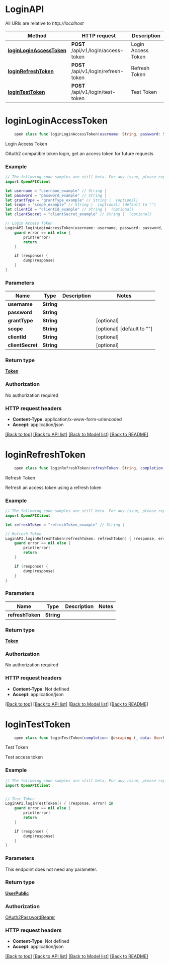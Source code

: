 # LoginAPI

All URIs are relative to *http://localhost*

Method | HTTP request | Description
------------- | ------------- | -------------
[**loginLoginAccessToken**](LoginAPI.md#loginloginaccesstoken) | **POST** /api/v1/login/access-token | Login Access Token
[**loginRefreshToken**](LoginAPI.md#loginrefreshtoken) | **POST** /api/v1/login/refresh-token | Refresh Token
[**loginTestToken**](LoginAPI.md#logintesttoken) | **POST** /api/v1/login/test-token | Test Token


# **loginLoginAccessToken**
```swift
    open class func loginLoginAccessToken(username: String, password: String, grantType: String? = nil, scope: String? = nil, clientId: String? = nil, clientSecret: String? = nil, completion: @escaping (_ data: Token?, _ error: Error?) -> Void)
```

Login Access Token

OAuth2 compatible token login, get an access token for future requests

### Example
```swift
// The following code samples are still beta. For any issue, please report via http://github.com/OpenAPITools/openapi-generator/issues/new
import OpenAPIClient

let username = "username_example" // String | 
let password = "password_example" // String | 
let grantType = "grantType_example" // String |  (optional)
let scope = "scope_example" // String |  (optional) (default to "")
let clientId = "clientId_example" // String |  (optional)
let clientSecret = "clientSecret_example" // String |  (optional)

// Login Access Token
LoginAPI.loginLoginAccessToken(username: username, password: password, grantType: grantType, scope: scope, clientId: clientId, clientSecret: clientSecret) { (response, error) in
    guard error == nil else {
        print(error)
        return
    }

    if (response) {
        dump(response)
    }
}
```

### Parameters

Name | Type | Description  | Notes
------------- | ------------- | ------------- | -------------
 **username** | **String** |  | 
 **password** | **String** |  | 
 **grantType** | **String** |  | [optional] 
 **scope** | **String** |  | [optional] [default to &quot;&quot;]
 **clientId** | **String** |  | [optional] 
 **clientSecret** | **String** |  | [optional] 

### Return type

[**Token**](Token.md)

### Authorization

No authorization required

### HTTP request headers

 - **Content-Type**: application/x-www-form-urlencoded
 - **Accept**: application/json

[[Back to top]](#) [[Back to API list]](../README.md#documentation-for-api-endpoints) [[Back to Model list]](../README.md#documentation-for-models) [[Back to README]](../README.md)

# **loginRefreshToken**
```swift
    open class func loginRefreshToken(refreshToken: String, completion: @escaping (_ data: Token?, _ error: Error?) -> Void)
```

Refresh Token

Refresh an access token using a refresh token

### Example
```swift
// The following code samples are still beta. For any issue, please report via http://github.com/OpenAPITools/openapi-generator/issues/new
import OpenAPIClient

let refreshToken = "refreshToken_example" // String | 

// Refresh Token
LoginAPI.loginRefreshToken(refreshToken: refreshToken) { (response, error) in
    guard error == nil else {
        print(error)
        return
    }

    if (response) {
        dump(response)
    }
}
```

### Parameters

Name | Type | Description  | Notes
------------- | ------------- | ------------- | -------------
 **refreshToken** | **String** |  | 

### Return type

[**Token**](Token.md)

### Authorization

No authorization required

### HTTP request headers

 - **Content-Type**: Not defined
 - **Accept**: application/json

[[Back to top]](#) [[Back to API list]](../README.md#documentation-for-api-endpoints) [[Back to Model list]](../README.md#documentation-for-models) [[Back to README]](../README.md)

# **loginTestToken**
```swift
    open class func loginTestToken(completion: @escaping (_ data: UserPublic?, _ error: Error?) -> Void)
```

Test Token

Test access token

### Example
```swift
// The following code samples are still beta. For any issue, please report via http://github.com/OpenAPITools/openapi-generator/issues/new
import OpenAPIClient


// Test Token
LoginAPI.loginTestToken() { (response, error) in
    guard error == nil else {
        print(error)
        return
    }

    if (response) {
        dump(response)
    }
}
```

### Parameters
This endpoint does not need any parameter.

### Return type

[**UserPublic**](UserPublic.md)

### Authorization

[OAuth2PasswordBearer](../README.md#OAuth2PasswordBearer)

### HTTP request headers

 - **Content-Type**: Not defined
 - **Accept**: application/json

[[Back to top]](#) [[Back to API list]](../README.md#documentation-for-api-endpoints) [[Back to Model list]](../README.md#documentation-for-models) [[Back to README]](../README.md)

